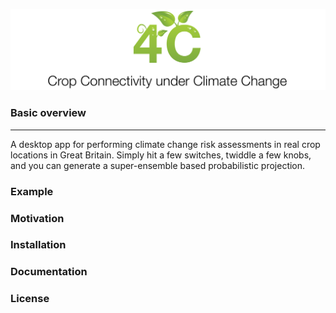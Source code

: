<p align="center">
  <img src="https://github.com/pskelsey/4C/blob/gh-pages/4c_logo_v2.png">
</p>


### Basic overview
***
A desktop app for performing climate change risk assessments in real crop locations in Great Britain. Simply hit a few switches, twiddle a few knobs, and you can generate a super-ensemble based probabilistic projection. 

### Example


### Motivation


### Installation


### Documentation


### License
